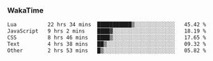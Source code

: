 ### WakaTime

<!--START_SECTION:waka-->

```txt
Lua          22 hrs 34 mins  ███████████▒░░░░░░░░░░░░░   45.42 %
JavaScript   9 hrs 2 mins    ████▓░░░░░░░░░░░░░░░░░░░░   18.19 %
CSS          8 hrs 46 mins   ████▒░░░░░░░░░░░░░░░░░░░░   17.65 %
Text         4 hrs 38 mins   ██▒░░░░░░░░░░░░░░░░░░░░░░   09.32 %
Other        2 hrs 53 mins   █▒░░░░░░░░░░░░░░░░░░░░░░░   05.82 %
```

<!--END_SECTION:waka-->
